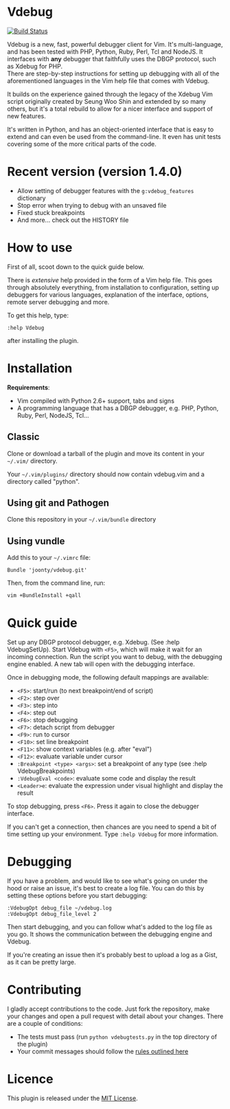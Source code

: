 # Vdebug

[![Build Status](https://travis-ci.org/joonty/vdebug.png?branch=master)](https://travis-ci.org/joonty/vdebug)

Vdebug is a new, fast, powerful debugger client for Vim. It's multi-language,
and has been tested with PHP, Python, Ruby, Perl, Tcl and NodeJS. It interfaces with 
**any** debugger that faithfully uses the DBGP protocol, such as Xdebug for PHP.  
There are step-by-step instructions for setting up debugging with all of the aforementioned 
languages in the Vim help file that comes with Vdebug. 

It builds on the experience gained through the legacy of the Xdebug Vim script 
originally created by Seung Woo Shin and extended by so many others, but it's a
total rebuild to allow for a nicer interface and support of new features.

It's written in Python, and has an object-oriented interface that is easy to extend 
and can even be used from the command-line. It even has unit tests covering
some of the more critical parts of the code.

# Recent version (version 1.4.0)

 * Allow setting of debugger features with the `g:vdebug_features` dictionary
 * Stop error when trying to debug with an unsaved file
 * Fixed stuck breakpoints
 * And more... check out the HISTORY file

# How to use

First of all, scoot down to the quick guide below.

There is *extensive* help provided in the form of a Vim help file. This goes
through absolutely everything, from installation to configuration, setting up
debuggers for various languages, explanation of the interface, options, remote
server debugging and more.

To get this help, type:

```
:help Vdebug
```

after installing the plugin.

# Installation

**Requirements**:

  * Vim compiled with Python 2.6+ support, tabs and signs
  * A programming language that has a DBGP debugger, e.g. PHP, Python, Ruby,
    Perl, NodeJS, Tcl...

## Classic

Clone or download a tarball of the plugin and move its content in your
`~/.vim/` directory.

Your `~/.vim/plugins/` directory should now contain vdebug.vim and a directory
called "python".

## Using git and Pathogen

Clone this repository in your `~/.vim/bundle` directory

## Using vundle

Add this to your `~/.vimrc` file:

```vim
Bundle 'joonty/vdebug.git'
```

Then, from the command line, run:

```bash
vim +BundleInstall +qall
```

# Quick guide

Set up any DBGP protocol debugger, e.g. Xdebug. (See :help VdebugSetUp). Start Vdebug with `<F5>`, which will make it wait for an incoming connection. Run the script you want to debug, with the debugging engine enabled. A new tab will open with the debugging interface.

Once in debugging mode, the following default mappings are available:

 * `<F5>`: start/run (to next breakpoint/end of script)
 * `<F2>`: step over
 * `<F3>`: step into
 * `<F4>`: step out
 * `<F6>`: stop debugging
 * `<F7>`: detach script from debugger
 * `<F9>`: run to cursor
 * `<F10>`: set line breakpoint
 * `<F11>`: show context variables (e.g. after "eval")
 * `<F12>`: evaluate variable under cursor
 * `:Breakpoint <type> <args>`: set a breakpoint of any type (see :help
    VdebugBreakpoints)
 * `:VdebugEval <code>`: evaluate some code and display the result
 * `<Leader>e`: evaluate the expression under visual highlight and display the result

To stop debugging, press `<F6>`. Press it again to close the debugger interface.

If you can't get a connection, then chances are you need to spend a bit of time setting up your environment. Type `:help Vdebug` for more information.

# Debugging

If you have a problem, and would like to see what's going on under the hood or raise an issue, it's best to create a log file. You can do this by setting these options before you start debugging:

```vim
:VdebugOpt debug_file ~/vdebug.log
:VdebugOpt debug_file_level 2
```

Then start debugging, and you can follow what's added to the log file as you go. It shows the communication between the debugging engine and Vdebug.

If you're creating an issue then it's probably best to upload a log as a Gist, as it can be pretty large.

# Contributing

I gladly accept contributions to the code. Just fork the repository, make your changes and open a pull request with detail about your changes. There are a couple of conditions:

 * The tests must pass (run `python vdebugtests.py` in the top directory of the plugin)
 * Your commit messages should follow the [rules outlined here][2]

# Licence

This plugin is released under the [MIT License][1].

[1]: https://raw.github.com/joonty/vdebug/master/LICENCE
[2]: http://tbaggery.com/2008/04/19/a-note-about-git-commit-messages.html
